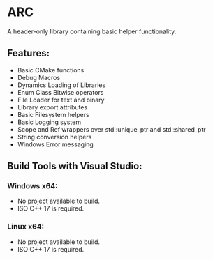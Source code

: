 # ARC
A header-only library containing basic helper functionality.

## Features:
- Basic CMake functions
- Debug Macros
- Dynamics Loading of Libraries
- Enum Class Bitwise operators
- File Loader for text and binary
- Library export attributes
- Basic Filesystem helpers
- Basic Logging system
- Scope and Ref wrappers over std::unique_ptr and std::shared_ptr
- String conversion helpers
- Windows Error messaging

## Build Tools with Visual Studio:
### Windows x64:
- No project available to build.
- ISO C++ 17 is required.

### Linux x64:
- No project available to build.
- ISO C++ 17 is required.
